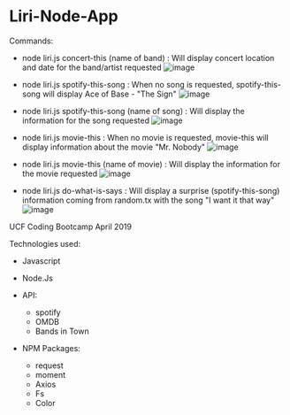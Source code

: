 # Liri-Node-App

Commands:

- node liri.js concert-this (name of band) : Will display concert location and date for the band/artist requested
![image](https://user-images.githubusercontent.com/24906805/57029854-f065f100-6c10-11e9-87f5-1ddac603b874.png)

- node liri.js spotify-this-song : When no song is requested, spotify-this-song will display Ace of Base - "The Sign"
![image](https://user-images.githubusercontent.com/24906805/57029967-3f138b00-6c11-11e9-83f4-d972c9366de9.png)

- node liri.js spotify-this-song (name of song) : Will display the information for the song requested
![image](https://user-images.githubusercontent.com/24906805/57029944-2c995180-6c11-11e9-9e90-2fa3b2993c27.png)

- node liri.js movie-this : When no movie is requested, movie-this will display information about the movie "Mr. Nobody"
![image](https://user-images.githubusercontent.com/24906805/57030002-5e121d00-6c11-11e9-8f18-32d2923d5569.png)

- node liri.js movie-this (name of movie) : Will display the information for the movie requested
![image](https://user-images.githubusercontent.com/24906805/57030024-6d916600-6c11-11e9-9767-e2b1df7ac776.png)

- node liri.js do-what-is-says : Will display a surprise (spotify-this-song) information coming from random.tx with the song "I want it that way"
![image](https://user-images.githubusercontent.com/24906805/57030040-797d2800-6c11-11e9-9d3d-612f74f0e90e.png)



UCF Coding Bootcamp April 2019

Technologies used:
- Javascript
- Node.Js

- API:
   - spotify
   - OMDB
   - Bands in Town

- NPM Packages:
   - request
   - moment
   - Axios
   - Fs
   - Color

